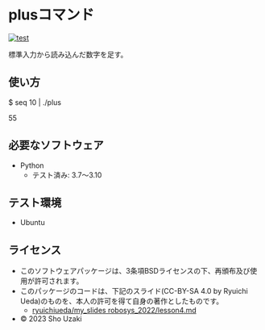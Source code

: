 # plusコマンド
[![test](http://github.com/shouzaki-git/robosys2023/actions/workflows/test.yml/badge.svg)](http://github.com/shouzaki-git/robosys2023/actions/workflows/test.yml/badge.svg)

標準入力から読み込んだ数字を足す。

## 使い方
 
 $ seq 10 | ./plus
   
   55

## 必要なソフトウェア

* Python
  * テスト済み: 3.7～3.10

## テスト環境
* Ubuntu


## ライセンス
* このソフトウェアパッケージは、3条項BSDライセンスの下、再頒布及び使用が許可されます。
* このパッケージのコードは、下記のスライド(CC-BY-SA 4.0 by Ryuichi Ueda)のものを、本人の許可を得て自身の著作としたものです。
    * [ryuichiueda/my_slides robosys_2022/lesson4.md](http://github.com/ryuichiueda/my_slides/tree/master/robosys_2022/lesson4.md)
* © 2023 Sho Uzaki
